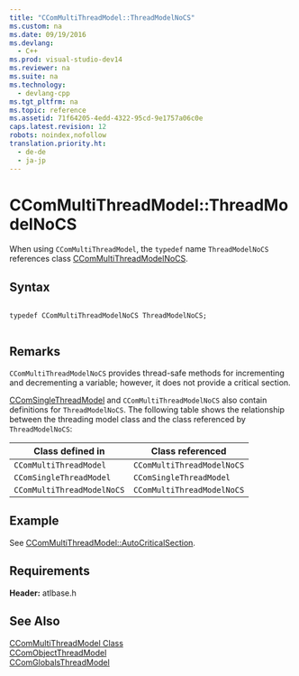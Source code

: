 ```yaml
---
title: "CComMultiThreadModel::ThreadModelNoCS"
ms.custom: na
ms.date: 09/19/2016
ms.devlang: 
  - C++
ms.prod: visual-studio-dev14
ms.reviewer: na
ms.suite: na
ms.technology: 
  - devlang-cpp
ms.tgt_pltfrm: na
ms.topic: reference
ms.assetid: 71f64205-4edd-4322-95cd-9e1757a06c0e
caps.latest.revision: 12
robots: noindex,nofollow
translation.priority.ht: 
  - de-de
  - ja-jp
---
```

# CComMultiThreadModel::ThreadModelNoCS
When using `CComMultiThreadModel`, the `typedef` name `ThreadModelNoCS` references class [CComMultiThreadModelNoCS](../vs140/CComMultiThreadModelNoCS-Class.md).  
  
## Syntax  
  
```  
  
typedef CComMultiThreadModelNoCS ThreadModelNoCS;  
  
```  
  
## Remarks  
 `CComMultiThreadModelNoCS` provides thread-safe methods for incrementing and decrementing a variable; however, it does not provide a critical section.  
  
 [CComSingleThreadModel](../vs140/CComSingleThreadModel-Class.md) and `CComMultiThreadModelNoCS` also contain definitions for `ThreadModelNoCS`. The following table shows the relationship between the threading model class and the class referenced by `ThreadModelNoCS`:  
  
|Class defined in|Class referenced|  
|----------------------|----------------------|  
|`CComMultiThreadModel`|`CComMultiThreadModelNoCS`|  
|`CComSingleThreadModel`|`CComSingleThreadModel`|  
|`CComMultiThreadModelNoCS`|`CComMultiThreadModelNoCS`|  
  
## Example  
 See [CComMultiThreadModel::AutoCriticalSection](../vs140/CComMultiThreadModel--AutoCriticalSection.md).  
  
## Requirements  
 **Header:** atlbase.h  
  
## See Also  
 [CComMultiThreadModel Class](../vs140/CComMultiThreadModel-Class.md)   
 [CComObjectThreadModel](../vs140/CComObjectThreadModel.md)   
 [CComGlobalsThreadModel](../vs140/CComGlobalsThreadModel.md)